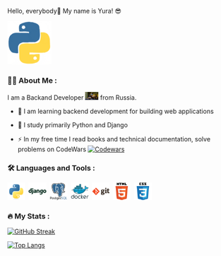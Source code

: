 Hello, everybody👋 My name is Yura!   😎


<div id="header" align="left">
  <img src="giphy.gif" width="100"/>
</div>


### :man_technologist: About Me :

I am a Backand Developer  <img src="giphy (1).gif" width="30">  from Russia.

- :telescope: I am learning backend development for building web applications

- :seedling: I study primarily Python and Django

- :zap: In my free time I read books and technical documentation, solve problems on CodeWars [![Codewars](https://www.codewars.com/users/Royal-Aver/badges/micro)](https://www.codewars.com/users/Royal-Aver)


### :hammer_and_wrench: Languages and Tools :

<div>
  <img src="https://github.com/devicons/devicon/blob/master/icons/python/python-original.svg" title="Python" alt="Python" width="40" height="40"/>&nbsp;
  <img src="https://github.com/devicons/devicon/blob/master/icons/django/django-plain-wordmark.svg" title="React" alt="React" width="40" height="40"/>&nbsp;
  <img src="https://github.com/devicons/devicon/blob/master/icons/postgresql/postgresql-original-wordmark.svg" title="Spring" alt="Spring" width="40" height="40"/>&nbsp;
  <img src="https://github.com/devicons/devicon/blob/master/icons/docker/docker-original-wordmark.svg" title="Material UI" alt="Material UI" width="40" height="40"/>&nbsp;
  <img src="https://github.com/devicons/devicon/blob/master/icons/git/git-original-wordmark.svg" title="Flutter" alt="Flutter" width="40" height="40"/>&nbsp;
  <img src="https://github.com/devicons/devicon/blob/master/icons/html5/html5-original-wordmark.svg" title="Redux" alt="Redux " width="40" height="40"/>&nbsp;
  <img src="https://github.com/devicons/devicon/blob/master/icons/css3/css3-original-wordmark.svg"  title="CSS3" alt="CSS" width="40" height="40"/>&nbsp;
</div>


### :fire: My Stats :
[![GitHub Streak](http://github-readme-streak-stats.herokuapp.com?user=Royal-Aver&theme=dark&background=000000)](https://git.io/streak-stats)

[![Top Langs](https://github-readme-stats.vercel.app/api/top-langs/?username=Royal-Aver&layout=compact&theme=vision-friendly-dark)](https://github.com/anuraghazra/github-readme-stats)
